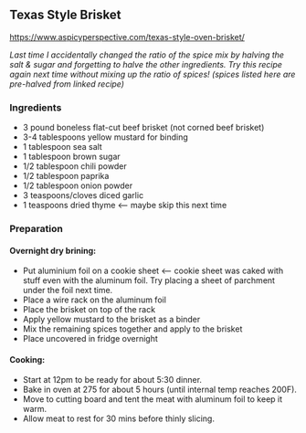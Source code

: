## Texas Style Brisket

https://www.aspicyperspective.com/texas-style-oven-brisket/

_Last time I accidentally changed the ratio of the spice mix by halving the salt & sugar and forgetting to halve the other ingredients. Try this recipe again next time without mixing up the ratio of spices! (spices listed here are pre-halved from linked recipe)_

### Ingredients

- 3 pound boneless flat-cut beef brisket (not corned beef brisket)
- 3-4 tablespoons yellow mustard for binding
- 1 tablespoon sea salt 
- 1 tablespoon brown sugar 
- 1/2 tablespoon chili powder
- 1/2 tablespoon paprika
- 1/2 tablespoon onion powder
- 3 teaspoons/cloves diced garlic
- 1 teaspoons dried thyme <-- maybe skip this next time

### Preparation

#### Overnight dry brining:
- Put aluminium foil on a cookie sheet <-- cookie sheet was caked with stuff even with the aluminum foil. Try placing a sheet of parchment under the foil next time. 
- Place a wire rack on the aluminum foil
- Place the brisket on top of the rack
- Apply yellow mustard to the brisket as a binder
- Mix the remaining spices together and apply to the brisket
- Place uncovered in fridge overnight

#### Cooking:
- Start at 12pm to be ready for about 5:30 dinner. 
- Bake in oven at 275 for about 5 hours (until internal temp reaches 200F). 
- Move to cutting board and tent the meat with aluminum foil to keep it warm. 
- Allow meat to rest for 30 mins before thinly slicing. 


